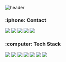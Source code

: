 
![header](https://capsule-render.vercel.app/api?type=waving&color=00ADD8&height=300&section=header&text=Younkyum%20Jin&fontSize=90)

<h3><b>:iphone:  Contact</b></h3>

<a href="https://www.instagram.com/youn_0103_ant/" target="_blank"><img src="https://img.shields.io/badge/instagram-E4405F?style=flat&logo=instagram&logoColor=ffffff"/></a>
<a href="https://www.notion.so/YounKyum-ON-ve-eb343f49c4ec41f49a7a74ed1e69cbba" target="_blank"><img src="https://img.shields.io/badge/notion-000000?style=flate&logo=Notion&logoColor=ffffff"/></a>
<img src="https://img.shields.io/badge/Gmail-EA4335?style=flate&logo=Gmail&logoColor=ffffff"/></a>
<img src="https://img.shields.io/badge/NaverMail-03C75A?style=flate&logo=Naver&logoColor=ffffff"/></a>
<a href="https://github.com/Younkyum" target="_blank"><img src="https://img.shields.io/badge/github-181717?style=flat&logo=GitHub&logoColor=ffffff"/></a>

<h3><b>:computer:  Tech Stack</b></h3>

<img src="https://img.shields.io/badge/Python-3776AB?style=flat&logo=python&logoColor=ffffff"/></a>
<img src="https://img.shields.io/badge/Go-00ADD8?style=flat&logo=Go&logoColor=ffffff"/></a>
<img src="https://img.shields.io/badge/Swift-FA7343?style=flat&logo=Swift&logoColor=ffffff"/></a>
<img src="https://img.shields.io/badge/C++-00599C?style=flat&logo=C%2B%2B&logoColor=ffffff"/></a>
<img src="https://img.shields.io/badge/OpenCV-5C3EE8?style=flat&logo=OpenCV&logoColor=ffffff"/></a>
<img src="https://img.shields.io/badge/TensorFlow-FF6F00?style=flat&logo=TensorFlow&logoColor=ffffff"/></a>
<img src="https://img.shields.io/badge/Xcode-147EFB?style=flat&logo=Xcode&logoColor=ffffff"/></a>
